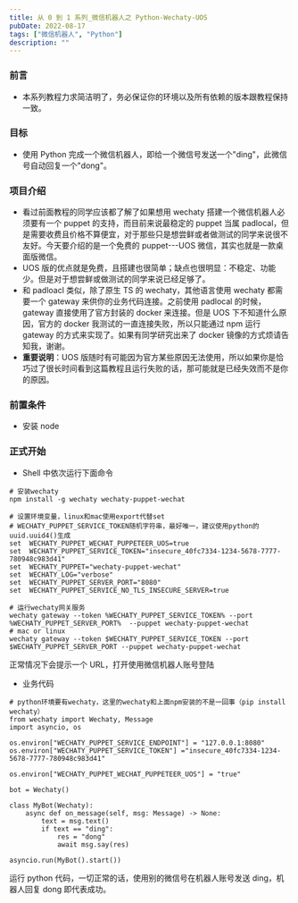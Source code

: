 ```yaml
---
title: 从 0 到 1 系列_微信机器人之 Python-Wechaty-UOS
pubDate: 2022-08-17
tags: ["微信机器人", "Python"]
description: ""
---
```


### 前言

- 本系列教程力求简洁明了，务必保证你的环境以及所有依赖的版本跟教程保持一致。

### 目标

- 使用 Python 完成一个微信机器人，即给一个微信号发送一个"ding"，此微信号自动回复一个"dong"。

### 项目介绍

- 看过前面教程的同学应该都了解了如果想用 wechaty 搭建一个微信机器人必须要有一个 puppet 的支持，而目前来说最稳定的 puppet 当属 padlocal，但是需要收费且价格不算便宜，对于那些只是想尝鲜或者做测试的同学来说很不友好。今天要介绍的是一个免费的 puppet---UOS 微信，其实也就是一款桌面版微信。
- UOS 版的优点就是免费，且搭建也很简单；缺点也很明显：不稳定、功能少。但是对于想尝鲜或做测试的同学来说已经足够了。
- 和 padloacl 类似，除了原生 TS 的 wechaty，其他语言使用 wechaty 都需要一个 gateway 来供你的业务代码连接。之前使用 padlocal 的时候，gateway 直接使用了官方封装的 docker 来连接。但是 UOS 下不知道什么原因，官方的 docker 我测试的一直连接失败，所以只能通过 npm 运行 gateway 的方式来实现了。如果有同学研究出来了 docker 镜像的方式烦请告知我，谢谢。
- **重要说明**：UOS 版随时有可能因为官方某些原因无法使用，所以如果你是恰巧过了很长时间看到这篇教程且运行失败的话，那可能就是已经失效而不是你的原因。

### 前置条件

- 安装 node

### 正式开始

- Shell 中依次运行下面命令

```shell
# 安装wechaty
npm install -g wechaty wechaty-puppet-wechat

# 设置环境变量，linux和mac使用export代替set
# WECHATY_PUPPET_SERVICE_TOKEN随机字符串，最好唯一，建议使用python的uuid.uuid4()生成
set  WECHATY_PUPPET_WECHAT_PUPPETEER_UOS=true
set  WECHATY_PUPPET_SERVICE_TOKEN="insecure_40fc7334-1234-5678-7777-780948c983d41"
set  WECHATY_PUPPET="wechaty-puppet-wechat"
set  WECHATY_LOG="verbose"
set  WECHATY_PUPPET_SERVER_PORT="8080"
set  WECHATY_PUPPET_SERVICE_NO_TLS_INSECURE_SERVER=true

# 运行wechaty网关服务
wechaty gateway --token %WECHATY_PUPPET_SERVICE_TOKEN% --port %WECHATY_PUPPET_SERVER_PORT%  --puppet wechaty-puppet-wechat
# mac or linux
wechaty gateway --token $WECHATY_PUPPET_SERVICE_TOKEN --port $WECHATY_PUPPET_SERVER_PORT --puppet wechaty-puppet-wechat
```

正常情况下会提示一个 URL，打开使用微信机器人账号登陆

- 业务代码

```shell
# python环境要有wechaty，这里的wechaty和上面npm安装的不是一回事（pip install wechaty）
from wechaty import Wechaty, Message
import asyncio, os

os.environ["WECHATY_PUPPET_SERVICE_ENDPOINT"] = "127.0.0.1:8080"
os.environ["WECHATY_PUPPET_SERVICE_TOKEN"] ="insecure_40fc7334-1234-5678-7777-780948c983d41"

os.environ["WECHATY_PUPPET_WECHAT_PUPPETEER_UOS"] = "true"

bot = Wechaty()

class MyBot(Wechaty):
    async def on_message(self, msg: Message) -> None:
        text = msg.text()
        if text == "ding":
            res = "dong"
            await msg.say(res)

asyncio.run(MyBot().start())
```

运行 python 代码，一切正常的话，使用别的微信号在机器人账号发送 ding，机器人回复 dong 即代表成功。

